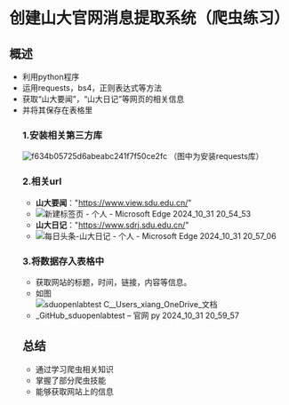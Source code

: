 # **创建山大官网消息提取系统（爬虫练习）**
  ## **概述**
- 利用python程序
- 运用requests，bs4，正则表达式等方法
- 获取“山大要闻”，“山大日记”等网页的相关信息
- 并将其保存在表格里
  ### 1.安装相关第三方库
  ![f634b05725d6abeabc241f7f50ce2fc](https://github.com/user-attachments/assets/7475c6f4-d118-4ea7-aeac-9899c2855386)
  （图中为安装requests库）
  ### 2.相关url
  - **山大要闻**："https://www.view.sdu.edu.cn/"
  - ![新建标签页 - 个人 - Microsoft​ Edge 2024_10_31 20_54_53](https://github.com/user-attachments/assets/167a0289-2a4d-4d61-b244-b4da991cf4cf)
  - **山大日记**："https://www.sdrj.sdu.edu.cn/"
  - ![每日头条-山大日记 - 个人 - Microsoft​ Edge 2024_10_31 20_57_06](https://github.com/user-attachments/assets/6d5f778b-68d2-495a-93e5-299df9b98248)
  ### 3.将数据存入表格中
  - 获取网站的标题，时间，链接，内容等信息。
  - 如图
  - ![sduopenlabtest  C__Users_xiang_OneDrive_文档_GitHub_sduopenlabtest  – 官网 py 2024_10_31 20_59_57](https://github.com/user-attachments/assets/d75a67b0-b78d-4fe2-bbbc-f57c2ecedf6d)
  ## 总结
  - 通过学习爬虫相关知识
  - 掌握了部分爬虫技能
  - 能够获取网站上的信息
